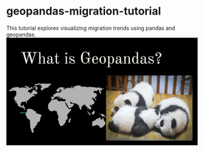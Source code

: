 # geopandas-migration-tutorial
This tutorial explores visualizing migration trends using pandas and geopandas.
![](pandasslide.JPG)
